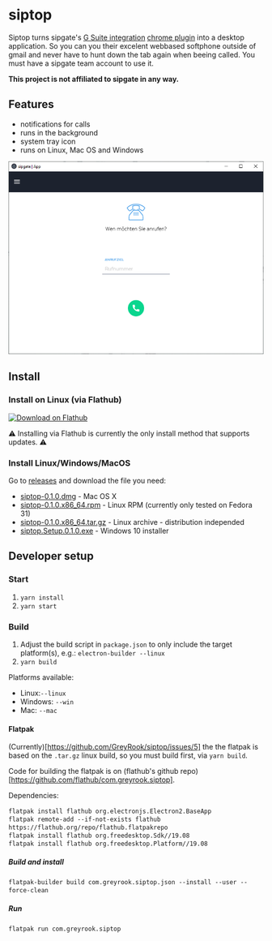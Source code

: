 # siptop

Siptop turns sipgate's [G Suite integration](https://www.sipgateteam.de/funktionen/gsuite) [chrome plugin](https://chrome.google.com/webstore/detail/sipgate-team-f%C3%BCr-g-suite/jaemdlgbgkndaldpkoacdhdiegopjofa?hl=en) into a desktop application.  So you can you their excelent webbased softphone outside of gmail and never have to hunt down the tab again when beeing called.  You must have a sipgate team account to use it.

**This project is not affiliated to sipgate in any way.**

## Features

- notifications for calls
- runs in the background
- system tray icon
- runs on Linux, Mac OS and Windows

![Screenshot of the application window](./screenshots/main-screen.png)

## Install

### Install on Linux (via Flathub)
<a href='https://flathub.org/apps/details/org.gimp.GIMP'><img width='240' alt='Download on Flathub' src='https://flathub.org/assets/badges/flathub-badge-en.png'/></a>

⚠ Installing via Flathub is currently the only install method that supports updates. ⚠

### Install Linux/Windows/MacOS

Go to [releases](https://github.com/GreyRook/siptop/releases) and download the file you need:

 * [siptop-0.1.0.dmg](https://github.com/GreyRook/siptop/releases/download/v0.1.0/siptop-0.1.0.dmg) - Mac OS X
 * [siptop-0.1.0.x86_64.rpm](https://github.com/GreyRook/siptop/releases/download/v0.1.0/siptop-0.1.0.x86_64.rpm) - Linux RPM (currently only tested on Fedora 31)
 * [siptop-0.1.0.x86_64.tar.gz](https://github.com/GreyRook/siptop/releases/download/v0.1.0/siptop-0.1.0.x86_64.tar.gz) - Linux archive - distribution independed
 * [siptop.Setup.0.1.0.exe](https://github.com/GreyRook/siptop/releases/download/v0.1.0/siptop.Setup.0.1.0.exe) - Windows 10 installer


## Developer setup

### Start

1. `yarn install`
2. `yarn start`

### Build

1. Adjust the build script in `package.json` to only include the target platform(s), e.g.: `electron-builder --linux`
2. `yarn build`

Platforms available:

- Linux:`--linux`
- Windows: `--win`
- Mac: `--mac`

#### Flatpak

(Currently)[https://github.com/GreyRook/siptop/issues/5] the the flatpak is based on the `.tar.gz` linux build, so you must build first, via `yarn build`.

Code for building the flatpak is on (flathub's github repo)[https://github.com/flathub/com.greyrook.siptop].

Dependencies:
```
flatpak install flathub org.electronjs.Electron2.BaseApp
flatpak remote-add --if-not-exists flathub https://flathub.org/repo/flathub.flatpakrepo
flatpak install flathub org.freedesktop.Sdk//19.08
flatpak install flathub org.freedesktop.Platform//19.08
```

##### Build and install

```
flatpak-builder build com.greyrook.siptop.json --install --user --force-clean
```

##### Run

```
flatpak run com.greyrook.siptop
```

